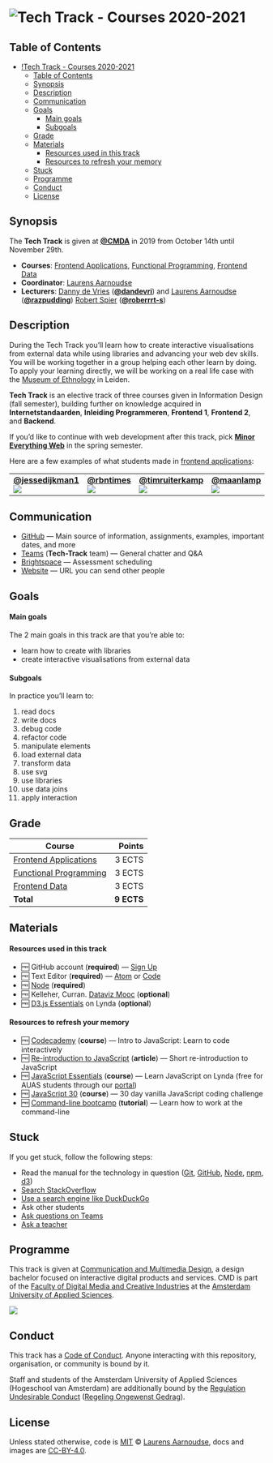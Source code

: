 # ![Tech Track - Courses 2020-2021][banner]

## Table of Contents

- [!Tech Track - Courses 2020-2021](#tech-track---courses-2020-2021)
  - [Table of Contents](#table-of-contents)
  - [Synopsis](#synopsis)
  - [Description](#description)
  - [Communication](#communication)
  - [Goals](#goals)
      - [Main goals](#main-goals)
      - [Subgoals](#subgoals)
  - [Grade](#grade)
  - [Materials](#materials)
      - [Resources used in this track](#resources-used-in-this-track)
      - [Resources to refresh your memory](#resources-to-refresh-your-memory)
  - [Stuck](#stuck)
  - [Programme](#programme)
  - [Conduct](#conduct)
  - [License](#license)

## Synopsis

The **Tech Track** is given at [**@CMDA**][cmda] in 2019 from
October 14th until November 29th.

*   **Courses**: [Frontend Applications][fa], [Functional Programming][fp],
    [Frontend Data][fd]
*   **Coordinator**: [Laurens Aarnoudse][razpudding-gh]
*   **Lecturers**:
    [Danny de Vries][dandevri-gh] ([**@dandevri**][dandevri-gh]) and
    [Laurens Aarnoudse][razpudding-gh] ([**@razpudding**][razpudding-gh])
    [Robert Spier][roberrrt-s-gh] ([**@roberrrt-s**][roberrrt-s-gh])

## Description

During the Tech Track you’ll learn how to create interactive visualisations from external data while using libraries and advancing your web dev skills. You will be working together in a group helping each other learn by doing. To apply your learning directly, we will be working on a real life case with the [Museum of Ethnology][museum] in Leiden. 

**Tech Track** is an elective track of three courses given in Information
Design (fall semester), building further on knowledge acquired in
**Internetstandaarden**, **Inleiding Programmeren**, **Frontend 1**,
**Frontend 2**, and **Backend**.

If you’d like to continue with web development after this track, pick
[**Minor Everything Web**][minor] in the spring semester.

Here are a few examples of what students made in [frontend applications][fa]:

<!--lint disable maximum-line-length-->

<table>
  <tr valign="top">
    <td width="25%"><a href="https://github.com/jessedijkman1"><strong>@jessedijkman1</strong></a><br><a href="https://github.com/jessedijkman1/frontend-applications"><img src="https://raw.githubusercontent.com/cmda-tt/course-18-19/master/image/frontend-applications-jesse.png"></a></td>
    <td width="25%"><a href="https://github.com/rbntimes"><strong>@rbntimes</strong></a><br><a href="https://github.com/rbntimes/frontend-applications"><img src="https://raw.githubusercontent.com/cmda-tt/course-18-19/master/image/frontend-applications-robin.png"></a></td>
    <td width="25%"><a href="https://github.com/timruiterkamp"><strong>@timruiterkamp</strong></a><br><a href="https://github.com/timruiterkamp/frontend-applications"><img src="https://raw.githubusercontent.com/cmda-tt/course-18-19/master/image/frontend-applications-tim.png"></a></td>
    <td width="25%"><a href="https://github.com/maanlamp"><strong>@maanlamp</strong></a><br><a href="https://github.com/maanlamp/frontend-applications"><img src="https://raw.githubusercontent.com/cmda-tt/course-18-19/master/image/frontend-applications-wouter.png"></a></td>
  </tr>
</table>

<!--lint enable maximum-line-length-->

## Communication

*   [GitHub][home]
    — Main source of information, assignments, examples, important dates,
    and more
*   [Teams][] (**Tech-Track** team)
    — General chatter and Q&A
*   [Brightspace][]
    — Assessment scheduling
*   [Website][]
    — URL you can send other people

## Goals

#### Main goals

The 2 main goals in this track are that you’re able to:

*   <a name="goal-1"></a>
    learn how to create with libraries
*   <a name="goal-2"></a>
    create interactive visualisations from external data

#### Subgoals

In practice you’ll learn to:

1.  <a name="subgoal-1"></a>
    read docs
2.  <a name="subgoal-2"></a>
    write docs
3.  <a name="subgoal-3"></a>
    debug code
4.  <a name="subgoal-4"></a>
    refactor code
5.  <a name="subgoal-5"></a>
    manipulate elements
6.  <a name="subgoal-6"></a>
    load external data
7.  <a name="subgoal-7"></a>
    transform data
8.  <a name="subgoal-8"></a>
    use svg
9.  <a name="subgoal-9"></a>
    use libraries
10. <a name="subgoal-10"></a>
    use data joins
11. <a name="subgoal-11"></a>
    apply interaction

## Grade

| Course                       |     Points |
| ---------------------------- | ---------: |
| [Frontend Applications][fa]  |     3 ECTS |
| [Functional Programming][fp] |     3 ECTS |
| [Frontend Data][fd]          |     3 ECTS |
| **Total**                    | **9 ECTS** |

## Materials

#### Resources used in this track

*   🆓 GitHub account (**required**)
    — [Sign Up](https://help.github.com/articles/signing-up-for-a-new-github-account/)
*   🆓 Text Editor (**required**)
    — [Atom](https://atom.io) or [Code](https://code.visualstudio.com)
*   🆓 [Node](https://nodejs.org/en/) (**required**)
*   🆓 Kelleher, Curran. [Dataviz Mooc](https://github.com/curran/dataviz-course-2018)
    (**optional**)
*   🆓 [D3.js Essentials](https://www.lynda.com/D3-js-tutorials/Welcome/504428/549380-4.html)
    on Lynda (**optional**)

#### Resources to refresh your memory

*   🆓 [Codecademy](https://www.codecademy.com/learn/introduction-to-javascript)
    (**course**) — Intro to JavaScript: Learn to code interactively
*   🆓 [Re-introduction to JavaScript](https://developer.mozilla.org/Web/JavaScript/A_re-introduction_to_JavaScript)
    (**article**) — Short re-introduction to JavaScript
*   🆓 [JavaScript Essentials](https://www.lynda.com/JavaScript-tutorials/JavaScript-Essential-Training/574716-2.html)
    (**course**) — Learn JavaScript on Lynda
    (free for AUAS students through our [portal][lynda-portal])
*   🆓 [JavaScript 30](https://javascript30.com)
    (**course**) — 30 day vanilla JavaScript coding challenge
*   🆓 [Command-line bootcamp](http://rik.smith-unna.com/command_line_bootcamp/)
    (**tutorial**) — Learn how to work at the command-line

## Stuck

If you get stuck, follow the following steps:

*   Read the manual for the technology in question
    ([Git](https://git-scm.com/docs),
    [GitHub](https://guides.github.com),
    [Node](https://nodejs.org/api/),
    [npm](https://docs.npmjs.com),
    [d3](https://d3js.org))
*   [Search StackOverflow](https://stackoverflow.com)
*   [Use a search engine like DuckDuckGo](https://duckduckgo.com)
*   Ask other students
*   [Ask questions on Teams][teams]
*   [Ask a teacher][synopsis]

## Programme

This track is given at [Communication and Multimedia Design][bachelor], a
design bachelor focused on interactive digital products and services.
CMD is part of the [Faculty of Digital Media and Creative Industries][faculty]
at the [Amsterdam University of Applied Sciences][university].

[![][cmd-logo]][bachelor]

## Conduct

This track has a [Code of Conduct][coc].
Anyone interacting with this repository, organisation, or community is bound
by it.

Staff and students of the Amsterdam University of Applied Sciences (Hogeschool
van Amsterdam) are additionally bound by the [Regulation Undesirable
Conduct][ruc] ([Regeling Ongewenst Gedrag][rog]).

## License

Unless stated otherwise, code is [MIT][] © [Laurens Aarnoudse][razpudding-gh],
docs and images are [CC-BY-4.0][].

<!-- Definitions -->

[bachelor]: https://www.cmd-amsterdam.nl/english/

[faculty]: https://www.amsterdamuas.com/faculty/fdmci/faculty-of-digital-media-and-creative-industries.html

[university]: https://www.amsterdamuas.com

[cmd-logo]: images/cmd.jpg

[coc]: code-of-conduct.md

[ruc]: https://www.amsterdamuas.com/practical-matters/algemeen/hva-breed/juridische-zaken/legal-affairs/regulation-undesirable-conduct/regulation-undesirable-conduct.html#anker-3-complaints-authority

[rog]: https://www.hva.nl/praktisch/algemeen/hva-breed/juridische-zaken/loket-beroep-bezwaar-en-klacht/regeling-ongewenst-gedrag/regeling-ongewenst-gedrag.html?origin=gbS4rg%2FDTZuxQ6lGVF%2BN1A

[mit]: license.md#code

[cc-by-4.0]: license.md#documentation-and-images

[banner]: https://cdn.jsdelivr.net/gh/cmda-tt/logo@d3abd8b1/banner.svg

[synopsis]: #synopsis

[cmda]: https://github.com/cmda

[fa]: frontend-applications

[fp]: functional-programming

[fd]: frontend-data

[dandevri-gh]: https://github.com/dandevri

[razpudding-gh]: https://github.com/Razpudding

[roberrrt-s-gh]: https://github.com/roberrrt-s

[minor]: https://cmda.github.io/minor-everything-web/

[home]: https://github.com/cmda-tt

[website]: https://cmda-tt.github.io/course-19-20/

[museum]: https://www.volkenkunde.nl/

[teams]: https://teams.microsoft.com/l/team/19%3abb5d1ccf5b92468dae0e0cc06c52a12e%40thread.tacv2/conversations?groupId=9797115c-dc0c-415f-a740-1c0a825baee1&tenantId=0907bb1e-21fc-476f-8843-02d09ceb59a7

[Brightspace]: https://dlo.mijnhva.nl/d2l/home/32180

[lynda-portal]: https://lyndaportal.ict.hva.nl
